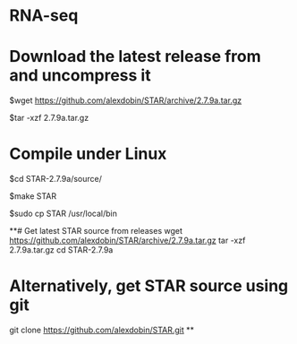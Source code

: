 # RNA-seq
# Download the latest release from and uncompress it
$wget https://github.com/alexdobin/STAR/archive/2.7.9a.tar.gz

$tar -xzf 2.7.9a.tar.gz

# Compile under Linux
$cd STAR-2.7.9a/source/

$make STAR

$sudo cp STAR /usr/local/bin


**# Get latest STAR source from releases
wget https://github.com/alexdobin/STAR/archive/2.7.9a.tar.gz
tar -xzf 2.7.9a.tar.gz
cd STAR-2.7.9a

# Alternatively, get STAR source using git
git clone https://github.com/alexdobin/STAR.git
**
